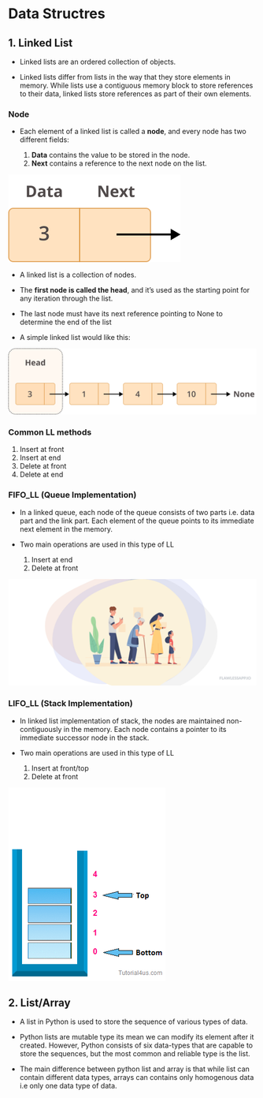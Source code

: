 # Data Structres

## 1. Linked List

- Linked lists are an ordered collection of objects.

- Linked lists differ from lists in the way that they store elements in memory. While lists use a contiguous memory block to store references to their data, linked lists store references as part of their own elements.

### Node

- Each element of a linked list is called a __node__, and every node has two different fields:

  1. __Data__ contains the value to be stored in the node.
  2. __Next__ contains a reference to the next node on the list.

![Node](images/LL_Node.webp)

- A linked list is a collection of nodes.

- The __first node is called the head__, and it’s used as the starting point for any iteration through the list.

- The last node must have its next reference pointing to None to determine the end of the list

- A simple linked list would like this:

![A simple Linked List](images/LL.webp)

### Common LL methods

1. Insert at front
2. Insert at end
3. Delete at front
4. Delete at end

### FIFO_LL (Queue Implementation)

- In a linked queue, each node of the queue consists of two parts i.e. data part and the link part. Each element of the queue points to its immediate next element in the memory.

- Two main operations are used in this type of LL
    1. Insert at end
    2. Delete at front

![Queue](images/queue_%20FIFO_LL.gif)

### LIFO_LL (Stack Implementation)

- In linked list implementation of stack, the nodes are maintained non-contiguously in the memory. Each node contains a pointer to its immediate successor node in the stack.

- Two main operations are used in this type of LL
    1. Insert at front/top
    2. Delete at front

![Stack](images/stack_FIFO_LL.gif)

## 2. List/Array

- A list in Python is used to store the sequence of various types of data.

- Python lists are mutable type its mean we can modify its element after it created. However, Python consists of six data-types that are capable to store the sequences, but the most common and reliable type is the list.

- The main difference between python list and array is that while list can contain different data types, arrays can contains only homogenous data i.e only one data type of data.
